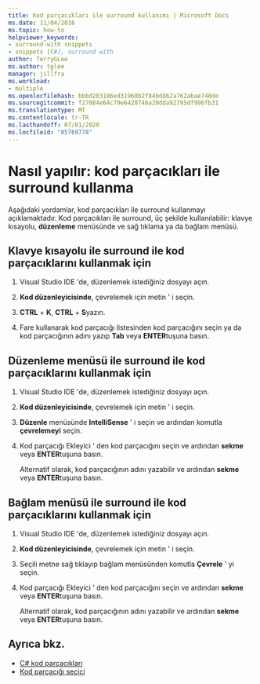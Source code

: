 ```yaml
---
title: Kod parçacıkları ile surround kullanımı | Microsoft Docs
ms.date: 11/04/2016
ms.topic: how-to
helpviewer_keywords:
- surround-with snippets
- snippets [C#], surround with
author: TerryGLee
ms.author: tglee
manager: jillfra
ms.workload:
- multiple
ms.openlocfilehash: bbbd283186ed31960b2f84bd862a762abae748de
ms.sourcegitcommit: f27084e64c79e6428746a20dda92795df996fb31
ms.translationtype: MT
ms.contentlocale: tr-TR
ms.lasthandoff: 07/01/2020
ms.locfileid: "85769778"
---
```

# <a name="how-to-use-surround-with-code-snippets"></a>Nasıl yapılır: kod parçacıkları ile surround kullanma

Aşağıdaki yordamlar, kod parçacıkları ile surround kullanmayı açıklamaktadır. Kod parçacıkları ile surround, üç şekilde kullanılabilir: klavye kısayolu, **düzenleme** menüsünde ve sağ tıklama ya da bağlam menüsü.

## <a name="to-use-surround-with-code-snippets-through-keyboard-shortcut"></a>Klavye kısayolu ile surround ile kod parçacıklarını kullanmak için

1. Visual Studio IDE 'de, düzenlemek istediğiniz dosyayı açın.

1. **Kod düzenleyicisinde**, çevrelemek için metin ' i seçin.

1. **CTRL** + **K**, **CTRL** + **S**yazın.

1. Fare kullanarak kod parçacığı listesinden kod parçacığını seçin ya da kod parçacığının adını yazıp **Tab** veya **ENTER**tuşuna basın.

## <a name="to-use-surround-with-code-snippets-through-the-edit-menu"></a>Düzenleme menüsü ile surround ile kod parçacıklarını kullanmak için

1. Visual Studio IDE 'de, düzenlemek istediğiniz dosyayı açın.

1. **Kod düzenleyicisinde**, çevrelemek için metin ' i seçin.

1. **Düzenle** menüsünde **IntelliSense** ' i seçin ve ardından komutla **çevrelemeyi** seçin.

1. Kod parçacığı Ekleyici ' den kod parçacığını seçin ve ardından **sekme** veya **ENTER**tuşuna basın.

     Alternatif olarak, kod parçacığının adını yazabilir ve ardından **sekme** veya **ENTER**tuşuna basın.

## <a name="to-use-surround-with-code-snippets-through-the-context-menu"></a>Bağlam menüsü ile surround ile kod parçacıklarını kullanmak için

1. Visual Studio IDE 'de, düzenlemek istediğiniz dosyayı açın.

1. **Kod düzenleyicisinde**, çevrelemek için metin ' i seçin.

1. Seçili metne sağ tıklayıp bağlam menüsünden komutla **Çevrele** ' yi seçin.

1. Kod parçacığı Ekleyici ' den kod parçacığını seçin ve ardından **sekme** veya **ENTER**tuşuna basın.

     Alternatif olarak, kod parçacığının adını yazabilir ve ardından **sekme** veya **ENTER**tuşuna basın.

## <a name="see-also"></a>Ayrıca bkz.

- [C# kod parçacıkları](../ide/visual-csharp-code-snippets.md)
- [Kod parçacığı seçici](../ide/reference/code-snippet-picker.md)
